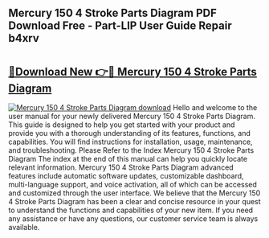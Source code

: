 ## Mercury 150 4 Stroke Parts Diagram PDF Download Free - Part-LIP User Guide Repair b4xrv

# <h2><a href="http://dfpu5e.blite.top/?on=Mercury+150+4+Stroke+Parts+Diagram">🔗Download New 👉🔴 Mercury 150 4 Stroke Parts Diagram</a></h2>

[![Mercury 150 4 Stroke Parts Diagram download](https://i.imgur.com/lujVjoI.png)](http://dfpu5e.blite.top/?on=Mercury+150+4+Stroke+Parts+Diagram)
Hello and welcome to the user manual for your newly delivered Mercury 150 4 Stroke Parts Diagram. This guide is designed to help you get started with your product and provide you with a thorough understanding of its features, functions, and capabilities. You will find instructions for installation, usage, maintenance, and troubleshooting. Please Refer to the Index Mercury 150 4 Stroke Parts Diagram The index at the end of this manual can help you quickly locate relevant information. Mercury 150 4 Stroke Parts Diagram advanced features include automatic software updates, customizable dashboard, multi-language support, and voice activation, all of which can be accessed and customized through the user interface. We believe that the Mercury 150 4 Stroke Parts Diagram has been a clear and concise resource in your quest to understand the functions and capabilities of your new item. If you need any assistance or have any questions, our customer service team is always available.
